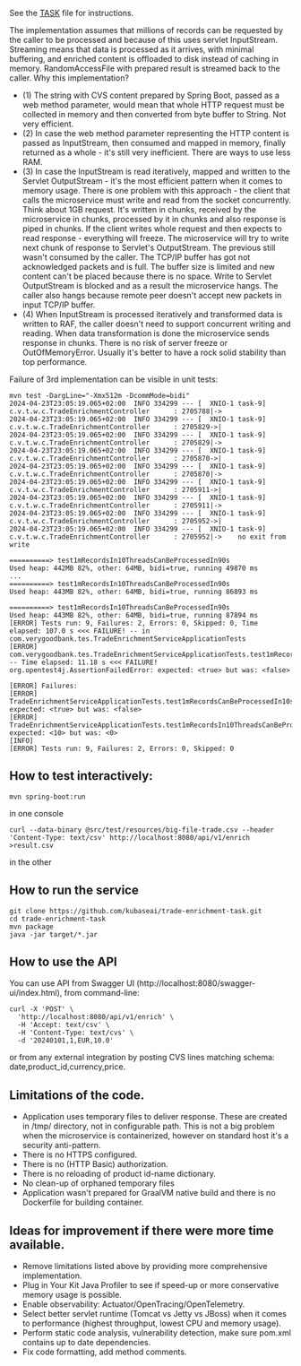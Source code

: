 See the [TASK](./TASK.md) file for instructions.

The implementation assumes that millions of records can be requested by the caller to be processed and because of this uses servlet InputStream.
Streaming means that data is processed as it arrives, with minimal buffering, and enriched content is offloaded to disk instead of caching in memory.
RandomAccessFile with prepared result is streamed back to the caller.
Why this implementation?
- (1) The string with CVS content prepared by Spring Boot, passed as a web method parameter, would mean that whole HTTP request must be collected in memory and then converted from byte buffer to String. Not very efficient.
- (2) In case the web method parameter representing the HTTP content is passed as InputStream, then consumed and mapped in memory, finally returned as a whole - it's still very inefficient. There are ways to use less RAM.
- (3) In case the InputStream is read iteratively, mapped and written to the Servlet OutputStream - it's the most efficient pattern when it comes to memory usage. There is one problem with this approach - the client that calls the microservice must write and read from the socket concurrently. Think about 1GB request. It's written in chunks, received by the microservice in chunks, processed by it in chunks and also response is piped in chunks. If the client writes whole request and then expects to read response - everything will freeze. The microservice will try to write next chunk of response to Servlet's OutputStream. The previous still wasn't consumed by the caller. The TCP/IP buffer has got not acknowledged packets and is full. The buffer size is limited and new content can't be placed because there is no space. Write to Servlet OutputStream is blocked and as a result the microservice hangs. The caller also hangs because remote peer doesn't accept new packets in input TCP/IP buffer.
- (4) When InputStream is processed iteratively and transformed data is written to RAF, the caller doesn't need to support concurrent writing and reading. When data transformation is done the microservice sends response in chunks. There is no risk of server freeze or OutOfMemoryError. Usually it's better to have a rock solid stability than top performance.

Failure of 3rd implementation can be visible in unit tests:
```
mvn test -DargLine="-Xmx512m -DcommMode=bidi"
2024-04-23T23:05:19.065+02:00  INFO 334299 --- [  XNIO-1 task-9] c.v.t.w.c.TradeEnrichmentController      : 2705788|->
2024-04-23T23:05:19.065+02:00  INFO 334299 --- [  XNIO-1 task-9] c.v.t.w.c.TradeEnrichmentController      : 2705829->|
2024-04-23T23:05:19.065+02:00  INFO 334299 --- [  XNIO-1 task-9] c.v.t.w.c.TradeEnrichmentController      : 2705829|->
2024-04-23T23:05:19.065+02:00  INFO 334299 --- [  XNIO-1 task-9] c.v.t.w.c.TradeEnrichmentController      : 2705870->|
2024-04-23T23:05:19.065+02:00  INFO 334299 --- [  XNIO-1 task-9] c.v.t.w.c.TradeEnrichmentController      : 2705870|->
2024-04-23T23:05:19.065+02:00  INFO 334299 --- [  XNIO-1 task-9] c.v.t.w.c.TradeEnrichmentController      : 2705911->|
2024-04-23T23:05:19.065+02:00  INFO 334299 --- [  XNIO-1 task-9] c.v.t.w.c.TradeEnrichmentController      : 2705911|->
2024-04-23T23:05:19.065+02:00  INFO 334299 --- [  XNIO-1 task-9] c.v.t.w.c.TradeEnrichmentController      : 2705952->|
2024-04-23T23:05:19.065+02:00  INFO 334299 --- [  XNIO-1 task-9] c.v.t.w.c.TradeEnrichmentController      : 2705952|->    no exit from write

==========> test1mRecordsIn10ThreadsCanBeProcessedIn90s
Used heap: 442MB 82%, other: 64MB, bidi=true, running 49870 ms
...
==========> test1mRecordsIn10ThreadsCanBeProcessedIn90s
Used heap: 443MB 82%, other: 64MB, bidi=true, running 86893 ms

==========> test1mRecordsIn10ThreadsCanBeProcessedIn90s
Used heap: 443MB 82%, other: 64MB, bidi=true, running 87894 ms
[ERROR] Tests run: 9, Failures: 2, Errors: 0, Skipped: 0, Time elapsed: 107.0 s <<< FAILURE! -- in com.verygoodbank.tes.TradeEnrichmentServiceApplicationTests
[ERROR] com.verygoodbank.tes.TradeEnrichmentServiceApplicationTests.test1mRecordsCanBeProcessedIn10s -- Time elapsed: 11.18 s <<< FAILURE!
org.opentest4j.AssertionFailedError: expected: <true> but was: <false>

[ERROR] Failures: 
[ERROR]   TradeEnrichmentServiceApplicationTests.test1mRecordsCanBeProcessedIn10s:139 expected: <true> but was: <false>
[ERROR]   TradeEnrichmentServiceApplicationTests.test1mRecordsIn10ThreadsCanBeProcessedIn90s:193 expected: <10> but was: <0>
[INFO] 
[ERROR] Tests run: 9, Failures: 2, Errors: 0, Skipped: 0

```

## How to test interactively:
```
mvn spring-boot:run
```
in one console
```
curl --data-binary @src/test/resources/big-file-trade.csv --header 'Content-Type: text/csv' http://localhost:8080/api/v1/enrich >result.csv
```
in the other


## How to run the service
```
git clone https://github.com/kubaseai/trade-enrichment-task.git
cd trade-enrichment-task
mvn package
java -jar target/*.jar
```


## How to use the API
You can use API from Swagger UI (http://localhost:8080/swagger-ui/index.html), from command-line:
```
curl -X 'POST' \
  'http://localhost:8080/api/v1/enrich' \
  -H 'Accept: text/csv' \
  -H 'Content-Type: text/cvs' \
  -d '20240101,1,EUR,10.0'
```
or from any external integration by posting CVS lines matching schema: date,product_id,currency,price.


## Limitations of the code.
* Application uses temporary files to deliver response. These are created in /tmp/ directory, not in configurable path. This is not a big problem when the microservice is containerized, however on standard host it's a security anti-pattern.
* There is no HTTPS configured.
* There is no (HTTP Basic) authorization.
* There is no reloading of product id-name dictionary.
* No clean-up of orphaned temporary files
* Application wasn't prepared for GraalVM native build and there is no Dockerfile for building container.

## Ideas for improvement if there were more time available.
* Remove limitations listed above by providing more comprehensive implementation.
* Plug in Your Kit Java Profiler to see if speed-up or more conservative memory usage is possible.
* Enable observability: Actuator/OpenTracing/OpenTelemetry.
* Select better servlet runtime (Tomcat vs Jetty vs JBoss) when it comes to performance (highest throughput, lowest CPU and memory usage).
* Perform static code analysis, vulnerability detection, make sure pom.xml contains up to date dependencies.
* Fix code formatting, add method comments.
